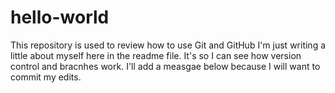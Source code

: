# hello-world
This repository is used to review how to use Git and GitHub
I'm just writing a little about myself here in the readme file. It's so I can see how version control and bracnhes work. I'll add a measgae below because I will want to commit my edits.

